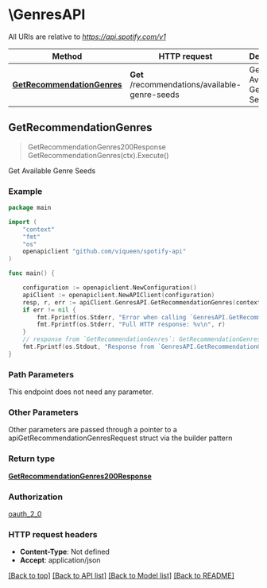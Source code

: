 # \GenresAPI

All URIs are relative to *https://api.spotify.com/v1*

Method | HTTP request | Description
------------- | ------------- | -------------
[**GetRecommendationGenres**](GenresAPI.md#GetRecommendationGenres) | **Get** /recommendations/available-genre-seeds | Get Available Genre Seeds 



## GetRecommendationGenres

> GetRecommendationGenres200Response GetRecommendationGenres(ctx).Execute()

Get Available Genre Seeds 



### Example

```go
package main

import (
	"context"
	"fmt"
	"os"
	openapiclient "github.com/viqueen/spotify-api"
)

func main() {

	configuration := openapiclient.NewConfiguration()
	apiClient := openapiclient.NewAPIClient(configuration)
	resp, r, err := apiClient.GenresAPI.GetRecommendationGenres(context.Background()).Execute()
	if err != nil {
		fmt.Fprintf(os.Stderr, "Error when calling `GenresAPI.GetRecommendationGenres``: %v\n", err)
		fmt.Fprintf(os.Stderr, "Full HTTP response: %v\n", r)
	}
	// response from `GetRecommendationGenres`: GetRecommendationGenres200Response
	fmt.Fprintf(os.Stdout, "Response from `GenresAPI.GetRecommendationGenres`: %v\n", resp)
}
```

### Path Parameters

This endpoint does not need any parameter.

### Other Parameters

Other parameters are passed through a pointer to a apiGetRecommendationGenresRequest struct via the builder pattern


### Return type

[**GetRecommendationGenres200Response**](GetRecommendationGenres200Response.md)

### Authorization

[oauth_2_0](../README.md#oauth_2_0)

### HTTP request headers

- **Content-Type**: Not defined
- **Accept**: application/json

[[Back to top]](#) [[Back to API list]](../README.md#documentation-for-api-endpoints)
[[Back to Model list]](../README.md#documentation-for-models)
[[Back to README]](../README.md)

